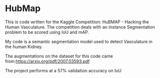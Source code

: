 # HubMap
This is code written for the Kaggle Competition: HuBMAP - Hacking the Human Vasculature. 
The competition deals with an Instance Segmentation problem to be scored using IoU and mAP. 

My code is a semantic segmentation model used to detect Vasculature in the human Kidney. 

The augmentations on the dataset for this code came from:https://arxiv.org/pdf/2007.03593.pdf

The project performs at a 57% validation accuracy on IoU
